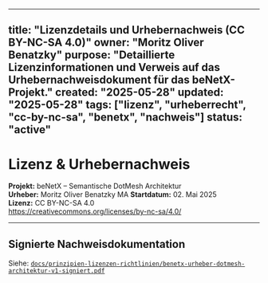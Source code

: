 <!-- SPDX-License-Identifier: CC-BY-NC-SA-4.0 -->
<!-- Copyright © 2025 beNetX – Moritz Oliver Benatzky et al. -->
<!-- Copyright © 2025 beNetX – Moritz Oliver Benatzky M.A. et al. -->

---
title: "Lizenzdetails und Urhebernachweis (CC BY-NC-SA 4.0)"
owner: "Moritz Oliver Benatzky"
purpose: "Detaillierte Lizenzinformationen und Verweis auf das Urhebernachweisdokument für das beNetX-Projekt."
created: "2025-05-28"
updated: "2025-05-28"
tags: ["lizenz", "urheberrecht", "cc-by-nc-sa", "benetx", "nachweis"]
status: "active"
---

# Lizenz & Urhebernachweis

**Projekt:** beNetX – Semantische DotMesh Architektur  
**Urheber:** Moritz Oliver Benatzky MA 
**Startdatum:** 02. Mai 2025  
**Lizenz:** CC BY-NC-SA 4.0  
https://creativecommons.org/licenses/by-nc-sa/4.0/

---

## Signierte Nachweisdokumentation

Siehe: [`docs/prinzipien-lizenzen-richtlinien/benetx-urheber-dotmesh-architektur-v1-signiert.pdf`](./benet-docs/docs/prinzipien-lizenzen-richtlinien/benetx-urheber-dotmesh-architektur-v1-signiert.pdf)
